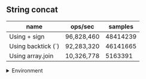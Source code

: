 ## String concat

|name|ops/sec|samples|
|-|-|-|
|Using + sign|96,828,460|48414239|
|Using backtick (`)|92,283,320|46141665|
|Using array.join|10,326,778|5163391|


<details>
<summary>Environment</summary>

* __Machine:__ linux x64 | 4 vCPUs | 7.6GB Mem
* __Run:__ Thu Sep 04 2025 19:32:44 GMT+0000 (Coordinated Universal Time)
* __Node:__ `v22.18.0`
</details>

<!--
{"environment":{"platform":"linux","arch":"x64","cpus":4,"totalMemory":7.597843170166016},"benchmarks":[{"name":"Using + sign","samples":48414239,"opsSec":96828460.18356334},{"name":"Using backtick (`)","samples":46141665,"opsSec":92283320.40253468},{"name":"Using array.join","samples":5163391,"opsSec":10326778.530202413}]}-->
